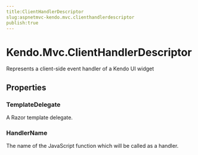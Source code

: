 ```yaml
---
title:ClientHandlerDescriptor
slug:aspnetmvc-kendo.mvc.clienthandlerdescriptor
publish:true
---
```


# Kendo.Mvc.ClientHandlerDescriptor

Represents a client-side event handler of a Kendo UI widget

## Properties

### TemplateDelegate
A Razor template delegate.

### HandlerName
The name of the JavaScript function which will be called as a handler.